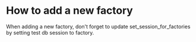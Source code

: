 # How to add a new factory

When adding a new factory, don't forget to update set_session_for_factories by setting test db session to factory.
